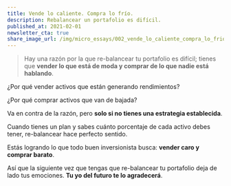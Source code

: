 ```yaml
---
title: Vende lo caliente. Compra lo frío.
description: Rebalancear un portafolio es difícil.
published_at: 2021-02-01
newsletter_cta: true
share_image_url: /img/micro_essays/002_vende_lo_caliente_compra_lo_frio.png
---
```


> Hay una razón por la que re-balancear tu portafolio es difícil; tienes que **vender lo que está de moda y comprar de lo que nadie está hablando**.

¿Por qué vender activos que están generando rendimientos? 

¿Por qué comprar activos que van de bajada?

Va en contra de la razón, pero **solo si no tienes una estrategia establecida**. 

Cuando tienes un plan y sabes cuánto porcentaje de cada activo debes tener, re-balancear hace perfecto sentido.

Estás logrando lo que todo buen inversionista busca: **vender caro y comprar barato**.

Así que la siguiente vez que tengas que re-balancear tu portafolio deja de lado tus emociones. **Tu yo del futuro te lo agradecerá**.